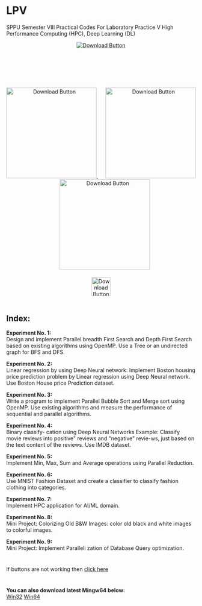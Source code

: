 # LPV
SPPU Semester VIII Practical Codes For Laboratory Practice V High Performance Computing (HPC), Deep Learning (DL)
<br>


<p align="center">
  <a href="https://github.com/brechtsanders/winlibs_mingw/releases/download/14.2.0posix-12.0.0-ucrt-r3/winlibs-x86_64-posix-seh-gcc-14.2.0-llvm-19.1.7-mingw-w64ucrt-12.0.0-r3.zip">
  <img src="https://github.com/user-attachments/assets/c9d2a265-acbd-49a9-af91-b016392b6c96" 
       alt="Download Button" 
       style="cursor: pointer;" />

#
<br><br><br>

<p align="center">
  <a href="https://drive.google.com/uc?export=download&id=1hAZa6uOqzGSjr4fj6adeQgGEY6Im5PXO">
  <img src="https://github.com/user-attachments/assets/2684d9f2-06c5-4ab3-9852-09b906123143" 
       alt="Download Button" 
       width="240" 
       style="cursor: pointer;" />
</a>&nbsp;&nbsp;&nbsp;&nbsp;
  <a href="https://drive.google.com/uc?export=download&id=1amGdY-y_Zr4__n1DtEJ8XhNQxeS_lv6Q">
  <img src="https://github.com/user-attachments/assets/819d8393-8de5-47f9-a024-da90f72223c3" 
       alt="Download Button" 
       width="240" 
       style="cursor: pointer;" />
</a>&nbsp;&nbsp;&nbsp;&nbsp;
  <a href="https://drive.google.com/uc?export=download&id=191WpaqKoGOE88-qbPPL4FqIH4pFPKzjG">
  <img src="https://github.com/user-attachments/assets/2e442dd7-8531-4e69-89ee-310b8d13ca53" 
       alt="Download Button" 
       width="240" 
       style="cursor: pointer;" />
 </a><br><br>
  <!--<br><br> -->

  <a href="https://drive.google.com/file/d/1-fFe0ncCha7GThfRu0g02JOV8OtOy9wi/view?usp=sharing">
  <img src="https://github.com/user-attachments/assets/fed93179-9e6b-4849-af89-f0d426cdaafa" 
       alt="Download Button" 
       width="50" 
       style="cursor: pointer;" /> 
</a><br><br>
</p>

<!--
<br><br>
**Note:**<br>
Its super important to use latest Mingw64. Download here: [Win32](https://github.com/brechtsanders/winlibs_mingw/releases/download/14.2.0posix-12.0.0-ucrt-r3/winlibs-i686-posix-dwarf-gcc-14.2.0-llvm-19.1.7-mingw-w64ucrt-12.0.0-r3.zip)  [Win64](https://github.com/brechtsanders/winlibs_mingw/releases/download/14.2.0posix-12.0.0-ucrt-r3/winlibs-x86_64-posix-seh-gcc-14.2.0-llvm-19.1.7-mingw-w64ucrt-12.0.0-r3.zip) <br>
We are performing operations on system threads so old mingw may not work.
<br><br>-->

## Index:
**Experiment No. 1:**<br>
Design and implement Parallel breadth First Search and Depth First Search based on existing algorithms using OpenMP. Use a Tree or an undirected graph for BFS and DFS.<br>

**Experiment No. 2:**<br>
Linear regression by using Deep Neural network: Implement Boston housing price prediction problem by Linear regression using Deep Neural network. Use Boston House price Prediction dataset. <br>

**Experiment No. 3:**<br>
Write a program to implement Parallel Bubble Sort and Merge sort using OpenMP. Use existing algorithms and measure the performance of sequential and parallel algorithms.<br>

**Experiment No. 4:**<br>
Binary classify- cation using Deep Neural Networks Example: Classify movie reviews into positive" reviews and "negative" revie-ws, just based on the text content of the reviews. Use IMDB dataset.<br>

**Experiment No. 5:**<br>
Implement Min, Max, Sum and Average operations using Parallel Reduction.<br>

**Experiment No. 6:**<br>
Use MNIST Fashion Dataset and create a classifier to classify fashion clothing into categories.<br>

**Experiment No. 7:**<br>
Implement HPC application for AI/ML domain.<br>

**Experiment No. 8:**<br>
Mini Project: Colorizing Old B&W Images: color old black and white images to colorful images.<br>

**Experiment No. 9:**<br>
Mini Project: Implement Paralleli zation of Database Query optimization.<br>
#
If buttons are not working then [click here](https://drive.google.com/drive/folders/1x76WUorRHgHn2OGSUMZLjzgxQr7SQfrX?usp=sharing)

#
**You can also download latest Mingw64 below:**<br>
[Win32](https://github.com/brechtsanders/winlibs_mingw/releases/download/14.2.0posix-12.0.0-ucrt-r3/winlibs-i686-posix-dwarf-gcc-14.2.0-llvm-19.1.7-mingw-w64ucrt-12.0.0-r3.zip)  [Win64](https://github.com/brechtsanders/winlibs_mingw/releases/download/14.2.0posix-12.0.0-ucrt-r3/winlibs-x86_64-posix-seh-gcc-14.2.0-llvm-19.1.7-mingw-w64ucrt-12.0.0-r3.zip)  <br>







